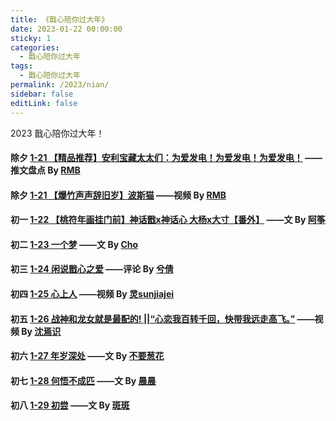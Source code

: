 ```yaml
---
title: 《戬心陪你过大年》
date: 2023-01-22 00:00:00
sticky: 1
categories: 
  - 戬心陪你过大年
tags: 
  - 戬心陪你过大年
permalink: /2023/nian/
sidebar: false
editLink: false
---
```


2023 戬心陪你过大年！

#### 除夕 <a href="/pages/3c2b40/">1-21 【精品推荐】安利宝藏太太们：为爱发电！为爱发电！为爱发电！</a> ——推文盘点 By [RMB](https://rmb7920081.lofter.com/)

#### 除夕 <a href="/pages/525e32/">1-21 【爆竹声声辞旧岁】波斯猫</a> ——视频 By [RMB](https://rmb7920081.lofter.com/)

#### 初一 <a href="/pages/4c1e3a/">1-22 【桃符年画挂门前】神话戬x神话心 大杨x大寸【番外】</a> ——文 By [阿筝](/categories/?category=阿筝)

#### 初二 <a href="/pages/72969c/">1-23  一个梦</a> ——文 By [Cho](/categories/?category=Cho)

#### 初三 <a href="https://zhangxiqian279.lofter.com/post/1f14ceb9_2b7f22714">1-24  闲说戬心之爱</a> ——评论 By [兮倩](https://zhangxiqian279.lofter.com/)

#### 初四 <a href="/pages/96928b/">1-25  心上人</a> ——视频 By [灵sunjiajei](https://ling5421.lofter.com/)

#### 初五 <a href="/pages/392f5b/">1-26  战神和龙女就是最配的! ||“心恋我百转千回，快带我远走高飞。”</a> ——视频 By [沈焉识](/categories/?category=沈焉识)

#### 初六 <a href="/pages/535252/">1-27  年岁深处</a> ——文 By [不要葱花](/categories/?category=不要葱花)

#### 初七 <a href="/pages/b1a035/">1-28  何悟不成匹</a> ——文 By [晨晨](/categories/?category=晨晨)

#### 初八 <a href="/pages/ba18a0/">1-29  初尝</a> ——文 By [斑斑](/categories/?category=斑斑)

<!-- more -->